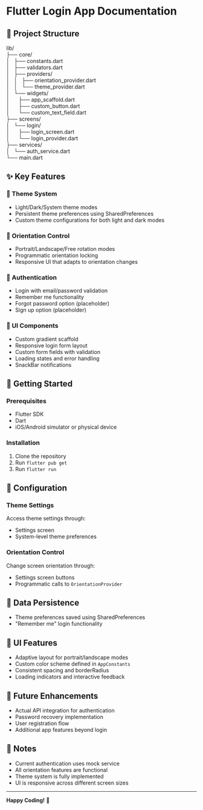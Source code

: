 # Flutter Login App Documentation

## 📁 Project Structure
lib/<br>
├── core/<br>
│   ├── constants.dart<br>
│   ├── validators.dart<br>
│   ├── providers/<br>
│   │   ├── orientation_provider.dart<br>
│   │   └── theme_provider.dart<br>
│   └── widgets/<br>
│      ├── app_scaffold.dart<br>
│      ├── custom_button.dart<br>
│      └── custom_text_field.dart<br>
├── screens/<br>
│   └── login/<br>
│      ├── login_screen.dart<br>
│      └── login_provider.dart<br>
├── services/<br>
│   └── auth_service.dart<br>
└── main.dart


## ✨ Key Features

### 🎨 Theme System
- Light/Dark/System theme modes
- Persistent theme preferences using SharedPreferences
- Custom theme configurations for both light and dark modes

### 📱 Orientation Control
- Portrait/Landscape/Free rotation modes
- Programmatic orientation locking
- Responsive UI that adapts to orientation changes

### 🔐 Authentication
- Login with email/password validation
- Remember me functionality
- Forgot password option (placeholder)
- Sign up option (placeholder)

### 🎯 UI Components
- Custom gradient scaffold
- Responsive login form layout
- Custom form fields with validation
- Loading states and error handling
- SnackBar notifications

## 🚀 Getting Started

### Prerequisites
- Flutter SDK
- Dart
- iOS/Android simulator or physical device

### Installation
1. Clone the repository
2. Run `flutter pub get`
3. Run `flutter run`

## 🔧 Configuration

### Theme Settings
Access theme settings through:
- Settings screen
- System-level theme preferences

### Orientation Control
Change screen orientation through:
- Settings screen buttons
- Programmatic calls to `OrientationProvider`

## 💾 Data Persistence
- Theme preferences saved using SharedPreferences
- "Remember me" login functionality

## 🎨 UI Features
- Adaptive layout for portrait/landscape modes
- Custom color scheme defined in `AppConstants`
- Consistent spacing and borderRadius
- Loading indicators and interactive feedback

## 🔮 Future Enhancements
- Actual API integration for authentication
- Password recovery implementation
- User registration flow
- Additional app features beyond login

## 📝 Notes
- Current authentication uses mock service
- All orientation features are functional
- Theme system is fully implemented
- UI is responsive across different screen sizes

---

**Happy Coding!** 🎉
